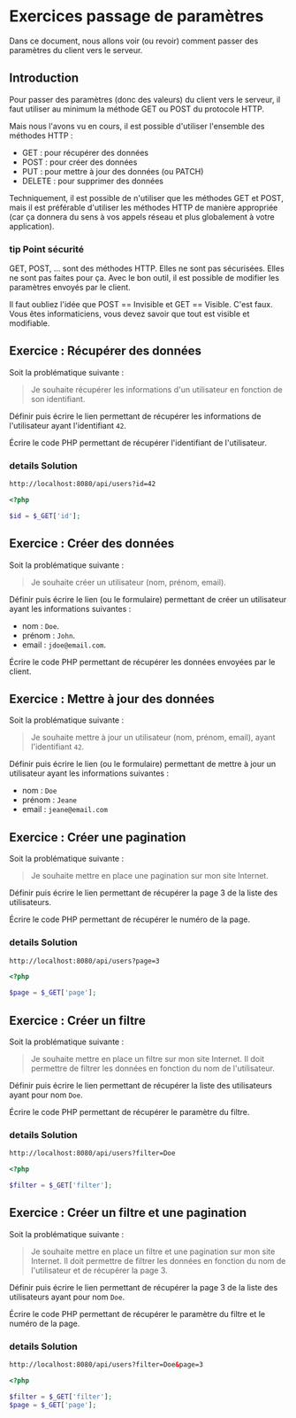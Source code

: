 # Exercices passage de paramètres

Dans ce document, nous allons voir (ou revoir) comment passer des paramètres du client vers le serveur.

## Introduction

Pour passer des paramètres (donc des valeurs) du client vers le serveur, il faut utiliser au minimum la méthode GET ou POST du protocole HTTP.

Mais nous l'avons vu en cours, il est possible d'utiliser l'ensemble des méthodes HTTP :

- GET : pour récupérer des données
- POST : pour créer des données
- PUT : pour mettre à jour des données (ou PATCH)
- DELETE : pour supprimer des données

Techniquement, il est possible de n'utiliser que les méthodes GET et POST, mais il est préférable d'utiliser les méthodes HTTP de manière appropriée (car ça donnera du sens à vos appels réseau et plus globalement à votre application).

### tip Point sécurité

GET, POST, … sont des méthodes HTTP. Elles ne sont pas sécurisées. Elles ne sont pas faites pour ça. Avec le bon outil, il est possible de modifier les paramètres envoyés par le client. 

Il faut oubliez l'idée que POST == Invisible et GET == Visible. C'est faux. Vous êtes informaticiens, vous devez savoir que tout est visible et modifiable.


## Exercice : Récupérer des données

Soit la problématique suivante :

> Je souhaite récupérer les informations d'un utilisateur en fonction de son identifiant.

Définir puis écrire le lien permettant de récupérer les informations de l'utilisateur ayant l'identifiant `42`.

Écrire le code PHP permettant de récupérer l'identifiant de l'utilisateur.

### details Solution

```html
http://localhost:8080/api/users?id=42
```

```php
<?php

$id = $_GET['id'];
```

## Exercice : Créer des données

Soit la problématique suivante :

> Je souhaite créer un utilisateur (nom, prénom, email).

Définir puis écrire le lien (ou le formulaire) permettant de créer un utilisateur ayant les informations suivantes :

- nom : `Doe`.
- prénom : `John`.
- email : `jdoe@email.com`.

Écrire le code PHP permettant de récupérer les données envoyées par le client.

## Exercice : Mettre à jour des données

Soit la problématique suivante :

> Je souhaite mettre à jour un utilisateur (nom, prénom, email), ayant l'identifiant `42`.

Définir puis écrire le lien (ou le formulaire) permettant de mettre à jour un utilisateur ayant les informations suivantes :

- nom : `Doe`
- prénom : `Jeane`
- email : `jeane@email.com`

## Exercice : Créer une pagination

Soit la problématique suivante :

> Je souhaite mettre en place une pagination sur mon site Internet.

Définir puis écrire le lien permettant de récupérer la page 3 de la liste des utilisateurs.

Écrire le code PHP permettant de récupérer le numéro de la page.

### details Solution

```html
http://localhost:8080/api/users?page=3
```

```php
<?php

$page = $_GET['page'];
```

## Exercice : Créer un filtre

Soit la problématique suivante :

> Je souhaite mettre en place un filtre sur mon site Internet. Il doit permettre de filtrer les données en fonction du nom de l'utilisateur.

Définir puis écrire le lien permettant de récupérer la liste des utilisateurs ayant pour nom `Doe`.

Écrire le code PHP permettant de récupérer le paramètre du filtre.

### details Solution

```html
http://localhost:8080/api/users?filter=Doe
```

```php
<?php

$filter = $_GET['filter'];
```


## Exercice : Créer un filtre et une pagination

Soit la problématique suivante :

> Je souhaite mettre en place un filtre et une pagination sur mon site Internet. Il doit permettre de filtrer les données en fonction du nom de l'utilisateur et de récupérer la page 3.

Définir puis écrire le lien permettant de récupérer la page 3 de la liste des utilisateurs ayant pour nom `Doe`.

Écrire le code PHP permettant de récupérer le paramètre du filtre et le numéro de la page.

### details Solution

```html
http://localhost:8080/api/users?filter=Doe&page=3
```

```php
<?php

$filter = $_GET['filter'];
$page = $_GET['page'];
```
